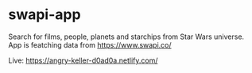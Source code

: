 # swapi-app

Search for films, people, planets and starchips from Star Wars universe.
App is featching data from https://www.swapi.co/

Live: https://angry-keller-d0ad0a.netlify.com/
